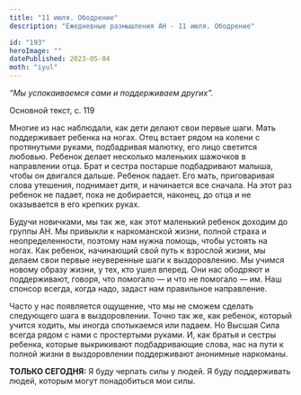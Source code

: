 ```yaml
---
title: "11 июля. Ободрение"
description: "Ежедневные размышления АН - 11 июля. Ободрение"

id: "193"
heroImage: ""
datePublished: 2023-05-04
moth: "iyul"
---
```


_“Мы успокаиваемся сами и поддерживаем других”._

Основной текст, с. 119

Многие из нас наблюдали, как дети делают свои первые шаги. Мать поддерживает
ребенка на ногах. Отец встает рядом на колени с протянутыми руками,
подбадривая малютку, его лицо светится любовью. Ребенок делает несколько
маленьких шажочков в направлении отца. Брат и сестра постарше подбадривают
малыша, чтобы он двигался дальше. Ребенок падает. Его мать, приговаривая слова
утешения, поднимает дитя, и начинается все сначала. На этот раз ребенок не
падает, пока не добирается, наконец, до отца и не оказывается в его крепких
руках.

Будучи новичками, мы так же, как этот маленький ребенок доходим до группы АН.
Мы привыкли к наркоманской жизни, полной страха и неопределенности, поэтому
нам нужна помощь, чтобы устоять на ногах. Как ребенок, начинающий свой путь к
взрослой жизни, мы делаем свои первые неуверенные шаги к выздоровлению. Мы
учимся новому образу жизни, у тех, кто ушел вперед. Они нас ободряют и
поддерживают, говоря, что помогало — и что не помогало — им. Наш спонсор
всегда, когда надо, задаст нам правильное направление.

Часто у нас появляется ощущение, что мы не сможем сделать следующего шага в
выздоровлении. Точно так же, как ребенок, который учится ходить, мы иногда
спотыкаемся или падаем. Но Высшая Сила всегда рядом с нами с простертыми
руками. И, как братья и сестры ребенка, которые выкрикивают подбадривающие
слова, нас на пути к полной жизни в выздоровлении поддерживают анонимные
наркоманы.

**ТОЛЬКО СЕГОДНЯ:** Я буду черпать силы у людей. Я буду поддерживать людей,
которым могут понадобиться мои силы.
